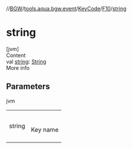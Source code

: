 //[BGW](../../../../index.md)/[tools.aqua.bgw.event](../../index.md)/[KeyCode](../index.md)/[F10](index.md)/[string](string.md)



# string  
[jvm]  
Content  
val [string](string.md): [String](https://kotlinlang.org/api/latest/jvm/stdlib/kotlin/-string/index.html)  
More info  


## Parameters  
  
jvm  
  
| | |
|---|---|
| <a name="tools.aqua.bgw.event/KeyCode.F10/string/#/PointingToDeclaration/"></a>string| <a name="tools.aqua.bgw.event/KeyCode.F10/string/#/PointingToDeclaration/"></a><br><br>Key name<br><br>|
  
  



